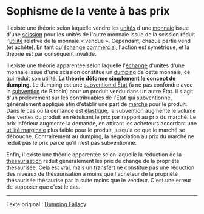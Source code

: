 Sophisme de la vente à bas prix
===============================

Il existe une théorie selon laquelle vendre les [unités](ch101-glossary.md#unité) d'une [monnaie](ch101-glossary.md#monnaie) issue d'une [scission](ch101-glossary.md#scission) pour les unités de l'autre monnaie issue de la scission réduit l'[utilité](ch101-glossary.md#utilité) relative de la monnaie « vendue ». Cependant, chaque partie vend (et achète). En tant qu'[échange commercial](ch101-glossary.md#commerce), l'action est symétrique, et la théorie est par conséquent invalide.

Il existe une théorie apparentée selon laquelle l'[échange](ch101-glossary.md#échange) d'unités d'une monnaie issue d'une scission constitue un [dumping](https://fr.wikipedia.org/wiki/Dumping) de cette monnaie, ce qui réduit son utilité. **La théorie déforme simplement le concept de dumping.** Le dumping est une [subvention d'État](https://fr.wikipedia.org/wiki/Subvention) (à ne pas confondre avec la [subvention](ch101-glossary.md#commerce) de Bitcoin) pour un produit vendu dans un autre État. Il s'agit d'un prélèvement sur les contribuables de l'État qui subventionne, généralement appliqué afin d'établir une part de [marché](ch101-glossary.md#marché) pour le produit. Dans le cas où la demande est [élastique](https://fr.wikipedia.org/wiki/%C3%89lasticit%C3%A9_(%C3%A9conomie)#%C3%89lasticit%C3%A9-prix), la subvention augmente le volume des ventes du produit en réduisant le prix par rapport au prix du marché. Le prix inférieur augmente la demande, en attirant les acheteurs accordant une [utilité marginale](https://fr.wikipedia.org/wiki/Utilit%C3%A9_marginale) plus faible pour le produit, jusqu'à ce que le marché se débouche. Contrairement au dumping, la négociation au prix du marché ne réduit pas le prix parce qu’il n’est pas subventionné.

Enfin, il existe une théorie apparentée selon laquelle la réduction de la [thésaurisation](https://fr.wikipedia.org/wiki/Th%C3%A9saurisation) réduit généralement les prix de change de la propriété thésaurisée. Cela est [vrai](http://pratclif.com/economy/money_files/rothbard.money1.htm#9), mais un [transfert](ch101-glossary.md#transfert) ne constitue pas une réduction des niveaux de thésaurisation à moins que l'acheteur de la propriété thésaurisée thésaurise par la suite moins que le vendeur. C'est une erreur de supposer que c'est le cas.

---

Texte original : [Dumping Fallacy](https://github.com/libbitcoin/libbitcoin-system/wiki/Dumping-Fallacy)
